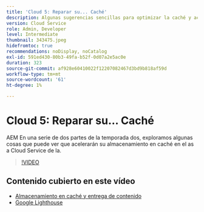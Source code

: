 ```yaml
---
title: 'Cloud 5: Reparar su... Caché'
description: Algunas sugerencias sencillas para optimizar la caché y acelerar el sitio
version: Cloud Service
role: Admin, Developer
level: Intermediate
thumbnail: 343475.jpeg
hidefromtoc: true
recommendations: noDisplay, noCatalog
exl-id: 591ed430-80b3-49fa-b52f-0d07a2e5ac0e
duration: 323
source-git-commit: af928e60410022f12207082467d3bd9b818af59d
workflow-type: tm+mt
source-wordcount: '61'
ht-degree: 1%

---
```


# Cloud 5: Reparar su... Caché

AEM En una serie de dos partes de la temporada dos, exploramos algunas cosas que puede ver que acelerarán su almacenamiento en caché en el as a Cloud Service de la.

>[!VIDEO](https://video.tv.adobe.com/v/343475?quality=12&learn=on)

## Contenido cubierto en este vídeo

+ [Almacenamiento en caché y entrega de contenido](https://experienceleague.adobe.com/docs/experience-manager-cloud-service/content/implementing/content-delivery/caching.html?lang=es)
+ [Google Lighthouse](https://developers.google.com/web/tools/lighthouse)
